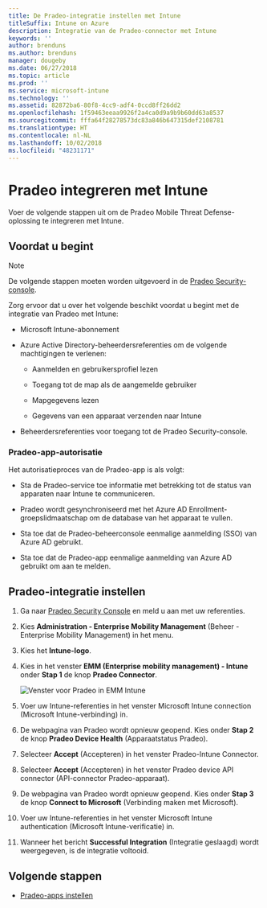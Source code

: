 ```yaml
---
title: De Pradeo-integratie instellen met Intune
titleSuffix: Intune on Azure
description: Integratie van de Pradeo-connector met Intune
keywords: ''
author: brenduns
ms.author: brenduns
manager: dougeby
ms.date: 06/27/2018
ms.topic: article
ms.prod: ''
ms.service: microsoft-intune
ms.technology: ''
ms.assetid: 82872ba6-80f8-4cc9-adf4-0ccd8ff26dd2
ms.openlocfilehash: 1f59463eeaa9926f2a4ca0d9a9b9b60dd63a8537
ms.sourcegitcommit: fffa64f28278573dc83a846b647315def2108781
ms.translationtype: HT
ms.contentlocale: nl-NL
ms.lasthandoff: 10/02/2018
ms.locfileid: "48231171"
---
```

# <a name="integrate-pradeo-with-intune"></a>Pradeo integreren met Intune

Voer de volgende stappen uit om de Pradeo Mobile Threat Defense-oplossing te integreren met Intune.

## <a name="before-you-begin"></a>Voordat u begint

> [!NOTE]
> De volgende stappen moeten worden uitgevoerd in de [Pradeo Security-console](https://www.apps-security.com).

Zorg ervoor dat u over het volgende beschikt voordat u begint met de integratie van Pradeo met Intune:

-   Microsoft Intune-abonnement

-   Azure Active Directory-beheerdersreferenties om de volgende machtigingen te verlenen:

    -   Aanmelden en gebruikersprofiel lezen

    -   Toegang tot de map als de aangemelde gebruiker

    -   Mapgegevens lezen

    -   Gegevens van een apparaat verzenden naar Intune

-   Beheerdersreferenties voor toegang tot de Pradeo Security-console.

### <a name="pradeo-app-authorization"></a>Pradeo-app-autorisatie

Het autorisatieproces van de Pradeo-app is als volgt:

-   Sta de Pradeo-service toe informatie met betrekking tot de status van apparaten naar Intune te communiceren.

-   Pradeo wordt gesynchroniseerd met het Azure AD Enrollment-groepslidmaatschap om de database van het apparaat te vullen.

-   Sta toe dat de Pradeo-beheerconsole eenmalige aanmelding (SSO) van Azure AD gebruikt.

-   Sta toe dat de Pradeo-app eenmalige aanmelding van Azure AD gebruikt om aan te melden.

## <a name="to-set-up-pradeo-integration"></a>Pradeo-integratie instellen

1.  Ga naar [Pradeo Security Console](https://www.apps-security.com) en meld u aan met uw referenties.

2.  Kies **Administration - Enterprise Mobility Management** (Beheer - Enterprise Mobility Management) in het menu.

3.  Kies het **Intune-logo**.

4.  Kies in het venster **EMM (Enterprise mobility management) - Intune** onder **Stap 1** de knop **Pradeo Connector**. 

    ![Venster voor Pradeo in EMM Intune](./media/pradeo_setup.png)

5. Voer uw Intune-referenties in het venster Microsoft Intune connection (Microsoft Intune-verbinding) in.

5.  De webpagina van Pradeo wordt opnieuw geopend. Kies onder **Stap 2** de knop **Pradeo Device Health** (Apparaatstatus Pradeo).

7. Selecteer **Accept** (Accepteren) in het venster Pradeo-Intune Connector. 

8. Selecteer **Accept** (Accepteren) in het venster Pradeo device API connector (API-connector Pradeo-apparaat).

9. De webpagina van Pradeo wordt opnieuw geopend. Kies onder **Stap 3** de knop **Connect to Microsoft** (Verbinding maken met Microsoft). 

10. Voer uw Intune-referenties in het venster Microsoft Intune authentication (Microsoft Intune-verificatie) in.

11. Wanneer het bericht **Successful Integration** (Integratie geslaagd) wordt weergegeven, is de integratie voltooid.

## <a name="next-steps"></a>Volgende stappen

-   [Pradeo-apps instellen](mtd-apps-ios-app-configuration-policy-add-assign.md)